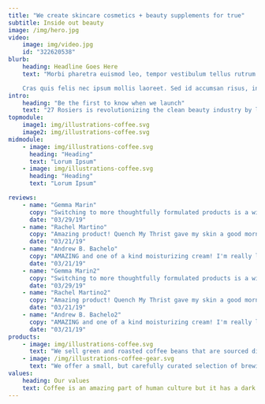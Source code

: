 ```yaml
---
title: "We create skincare cosmetics + beauty supplements for true"
subtitle: Inside out beauty
image: /img/hero.jpg
video:
    image: img/video.jpg
    id: "322620538"
blurb:
    heading: Headline Goes Here
    text: "Morbi pharetra euismod leo, tempor vestibulum tellus rutrum ut. Mauris semper, nisl id tristique cursus, diam odio consequat arcu, a euismod massa felis sed neque. In maximus turpis et justo egestas facilisis. Sed ac tincidunt nunc, eget vestibulum sapien. Pellentesque habitant morbi tristique senectus et netus et malesuada fames ac turpis egestas. Cras nec purus erat. Curabitur dapibus turpis non vestibulum rutrum. Morbi arcu ex, tristique sit amet justo eget, ultricies placerat augue.

    Cras quis felis nec ipsum mollis laoreet. Sed id accumsan risus, in convallis purus. Donec id ultricies lorem, non dapibus sapien. Donec et accumsan velit. Donec viverra velit quis elit maximus euismod. Pellentesque habitant morbi tristique senectus et netus et malesuada fames ac turpis egestas. Donec semper enim id metus ultricies congue."
intro:
    heading: "Be the first to know when we launch"
    text: "27 Rosiers is revolutionizing the clean beauty industry by linking inside and out beauty to maximize healthy-looking skin from the inside out so that you not only look great but feel great too."
topmodule:
    image1: img/illustrations-coffee.svg
    image2: img/illustrations-coffee.svg
midmodule:
    - image: img/illustrations-coffee.svg
      heading: "Heading"
      text: "Lorum Ipsum"
    - image: img/illustrations-coffee.svg
      heading: "Heading"
      text: "Lorum Ipsum"

reviews:
    - name: "Gemma Marin"
      copy: "Switching to more thoughtfully formulated products is a win, not only in terms of ingredients but also in terms of design!"
      date: "03/29/19"
    - name: "Rachel Martino"
      copy: "Amazing product! Quench My Thrist gave my skin a good morning fresh glow. Really lovely product!"
      date: "03/21/19"
    - name: "Andrew B. Bachelo"
      copy: "AMAZING and one of a kind moisturizing cream! I'm really looking forward to the rest of the 27 Rosiers products for my ultimate beauty routine."
      date: "03/21/19"
    - name: "Gemma Marin2"
      copy: "Switching to more thoughtfully formulated products is a win, not only in terms of ingredients but also in terms of design!"
      date: "03/29/19"
    - name: "Rachel Martino2"
      copy: "Amazing product! Quench My Thrist gave my skin a good morning fresh glow. Really lovely product!"
      date: "03/21/19"
    - name: "Andrew B. Bachelo2"
      copy: "AMAZING and one of a kind moisturizing cream! I'm really looking forward to the rest of the 27 Rosiers products for my ultimate beauty routine."
      date: "03/21/19"
products:
    - image: img/illustrations-coffee.svg
      text: "We sell green and roasted coffee beans that are sourced directly from independent farmers and farm cooperatives. We’re proud to offer a variety of coffee beans grown with great care for the environment and local communities. Check our post or contact us directly for current availability."
    - image: /img/illustrations-coffee-gear.svg
      text: "We offer a small, but carefully curated selection of brewing gear and tools for every taste and experience level. No matter if you roast your own beans or just bought your first french press, you’ll find a gadget to fall in love with in our shop."
values:
    heading: Our values
    text: Coffee is an amazing part of human culture but it has a dark side too – one of colonialism and mindless abuse of natural resources and human lives. We want to turn this around and return the coffee trade to the drink’s exhilarating, empowering and unifying nature.
---
```


